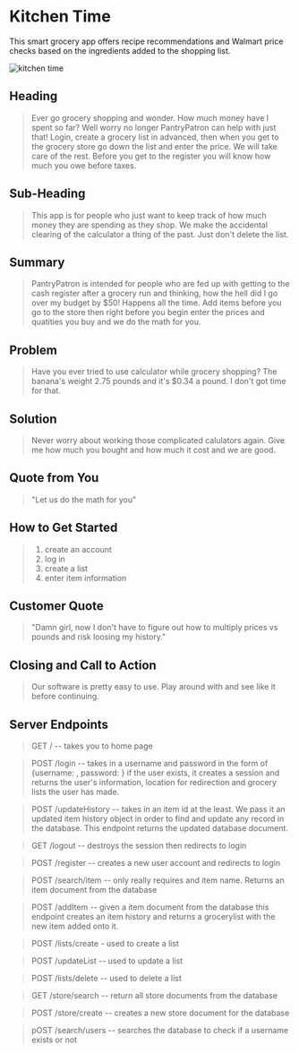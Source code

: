 # Kitchen Time #

This smart grocery app offers recipe recommendations and Walmart price checks based on the ingredients added to the shopping list.

<!-- 
> This material was originally posted [here](http://www.quora.com/What-is-Amazons-approach-to-product-development-and-product-management). It is reproduced here for posterities sake.

There is an approach called "working backwards" that is widely used at Amazon. They work backwards from the customer, rather than starting with an idea for a product and trying to bolt customers onto it. While working backwards can be applied to any specific product decision, using this approach is especially important when developing new products or features.

For new initiatives a product manager typically starts by writing an internal press release announcing the finished product. The target audience for the press release is the new/updated product's customers, which can be retail customers or internal users of a tool or technology. Internal press releases are centered around the customer problem, how current solutions (internal or external) fail, and how the new product will blow away existing solutions.

If the benefits listed don't sound very interesting or exciting to customers, then perhaps they're not (and shouldn't be built). Instead, the product manager should keep iterating on the press release until they've come up with benefits that actually sound like benefits. Iterating on a press release is a lot less expensive than iterating on the product itself (and quicker!).

If the press release is more than a page and a half, it is probably too long. Keep it simple. 3-4 sentences for most paragraphs. Cut out the fat. Don't make it into a spec. You can accompany the press release with a FAQ that answers all of the other business or execution questions so the press release can stay focused on what the customer gets. My rule of thumb is that if the press release is hard to write, then the product is probably going to suck. Keep working at it until the outline for each paragraph flows. 

Oh, and I also like to write press-releases in what I call "Oprah-speak" for mainstream consumer products. Imagine you're sitting on Oprah's couch and have just explained the product to her, and then you listen as she explains it to her audience. That's "Oprah-speak", not "Geek-speak".

Once the project moves into development, the press release can be used as a touchstone; a guiding light. The product team can ask themselves, "Are we building what is in the press release?" If they find they're spending time building things that aren't in the press release (overbuilding), they need to ask themselves why. This keeps product development focused on achieving the customer benefits and not building extraneous stuff that takes longer to build, takes resources to maintain, and doesn't provide real customer benefit (at least not enough to warrant inclusion in the press release).
 -->
![kitchen time](https://user-images.githubusercontent.com/29153931/44297124-d520a480-a280-11e8-8e5c-a14c7a81575e.jpeg)

## Heading ##
  > Ever go grocery shopping and wonder. How much money have I spent so far? Well worry no longer PantryPatron can help with just that! Login, create a grocery list in advanced, then when you get to the grocery store go down the list and enter the price. We will take care of the rest. Before you get to the register you will know how much you owe before taxes.

## Sub-Heading ##
  > This app is for people who just want to keep track of how much money they are spending as they shop. We make the accidental clearing of the calculator a thing of the past. Just don't delete the list.

## Summary ##
  > PantryPatron is intended for people who are fed up with getting to the cash register after a grocery run and thinking, how the hell did I go over my budget by $50! Happens all the time. Add items before you go to the store then right before you begin enter the prices and quatities you buy and we do the math for you. 
  
## Problem ##
  > Have you ever tried to use calculator while grocery shopping? The banana's weight 2.75 pounds and it's $0.34 a pound. I don't got time for that.

## Solution ##
  > Never worry about working those complicated calulators again. Give me how much you bought and how much it cost and we are good.
## Quote from You ##
  > "Let us do the math for you"

## How to Get Started ##
  > 1. create an account
  > 2. log in
  > 3. create a list
  > 4. enter item information

## Customer Quote ##
  > "Damn girl, now I don't have to figure out how to multiply prices vs pounds and risk loosing my history." 

## Closing and Call to Action ##
  > Our software is pretty easy to use. Play around with and see like it before continuing.

## Server Endpoints ## 
> GET /   -- takes you to home page 

> POST /login  -- takes in a username and password in the form of {username: <username> , password: <password> } if the user exists, it creates a session and returns the user's information, location for redirection and grocery lists the user has made.
 
> POST /updateHistory -- takes in an item id at the least. We pass it an updated item history object in order to find and update any record in the database. This endpoint returns the updated database document. 

> GET /logout  -- destroys the session then redirects to login 

> POST /register -- creates a new user account and redirects to login 

> POST /search/item -- only really requires and item name. Returns an item document from the database

> POST /addItem -- given a item document from the database this endpoint creates an item history and returns a grocerylist with the new item added onto it.

> POST /lists/create - used to create a list  

> POST /updateList -- used to update a list 

> POST /lists/delete --  used to delete a list 

> GET /store/search -- return all store documents from the database

> POST /store/create -- creates a new store document for the database 

> pOST /search/users -- searches the database to check if a username exists or not 
